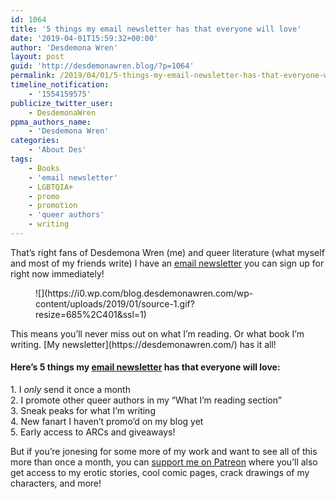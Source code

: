 ```yaml
---
id: 1064
title: '5 things my email newsletter has that everyone will love'
date: '2019-04-01T15:59:32+00:00'
author: 'Desdemona Wren'
layout: post
guid: 'http://desdemonawren.blog/?p=1064'
permalink: /2019/04/01/5-things-my-email-newsletter-has-that-everyone-will-love/
timeline_notification:
    - '1554159575'
publicize_twitter_user:
    - DesdemonaWren
ppma_authors_name:
    - 'Desdemona Wren'
categories:
    - 'About Des'
tags:
    - Books
    - 'email newsletter'
    - LGBTQIA+
    - promo
    - promotion
    - 'queer authors'
    - writing
---
```


That’s right fans of Desdemona Wren (me) and queer literature (what myself and most of my friends write) I have an [email newsletter](https://desdemonawren.com/) you can sign up for right now immediately!

<div class="wp-block-image"><figure class="aligncenter">![](https://i0.wp.com/blog.desdemonawren.com/wp-content/uploads/2019/01/source-1.gif?resize=685%2C401&ssl=1)</figure></div>This means you’ll never miss out on what I’m reading. Or what book I’m writing. [My newsletter](https://desdemonawren.com/) has it all!

#### Here’s 5 things my [email newsletter](https://desdemonawren.com/) has that everyone will love:

1\. I *only* send it once a month  
2\. I promote other queer authors in my “What I’m reading section”  
3\. Sneak peaks for what I’m writing   
4\. New fanart I haven’t promo’d on my blog yet  
5\. Early access to ARCs and giveaways!

But if you’re jonesing for some more of my work and want to see all of this more than once a month, you can [support me on Patreon](https://www.patreon.com/desdemonawren) where you’ll also get access to my erotic stories, cool comic pages, crack drawings of my characters, and more!